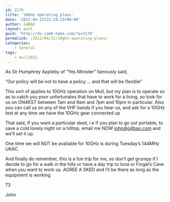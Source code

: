 ```yaml
---
id: 2176
title: '10GHz operating plans'
date: '2012-04-21T22:24:33+00:00'
author: G4BAO
layout: post
guid: 'http://dx.camb-hams.com/?p=2176'
permalink: /2012/04/21/10ghz-operating-plans/
categories:
    - General
tags:
    - mull2012
---
```


As Sir Humphrey Appleby of “Yes Minister” famously said,

“Our policy will be not to have a policy … and that will be flexible”

This sort of applies to 10GHz operation on Mull, but my plan is to operate so as to catch you poor unfortunates that have to work for a living, so look for us on ON4KST between 7am and 9am and 7pm and 10pm in particular. Also you can call us on any of the VHF bands if you hear us, and ask for a 10GHz test at any time we have the 10GHz gear connected up

That said, If you want a particular sked, i.e if you plan to go out portable, to save a cold lonely night on a hilltop, email me NOW <john@g4bao.com> and we’ll set it up.

One time we will NOT be available for 10GHz is during Tuesday’s 144MHz UKAC.

And finally do remember, this is a fun trip for me, so don’t get grumpy if I decide to go for a walk in the hills or have a day trip to Iona or Fingal’s Cave when you want to work us. AGREE A SKED and I’ll be there as long as the equipment is working

73

John